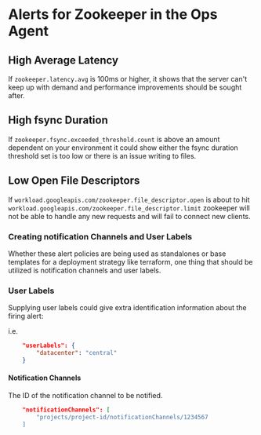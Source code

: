 # Alerts for Zookeeper in the Ops Agent

## High Average Latency

If `zookeeper.latency.avg` is 100ms or higher, it shows that the server can't keep up with demand and performance improvements should be sought after.

## High fsync Duration

If `zookeeper.fsync.exceeded_threshold.count` is above an amount dependent on your environment it could show either the fsync duration  threshold set is too low or there is an issue writing to files.

## Low Open File Descriptors

If `workload.googleapis.com/zookeeper.file_descriptor.open` is about to hit `workload.googleapis.com/zookeeper.file_descriptor.limit` zookeeper will not be able to handle any new requests and will fail to connect new clients.

### Creating notification Channels and User Labels

Whether these alert policies are being used as standalones or base templates for a deployment strategy like terraform, one thing that should be utilized is notification channels and user labels.

### User Labels

Supplying user labels could give extra identification information about the firing alert:

i.e.

```json
    "userLabels": {
        "datacenter": "central"
    }
```

#### Notification Channels

The ID of the notification channel to be notified.

```json
    "notificationChannels": [
        "projects/project-id/notificationChannels/1234567
    ]
```
